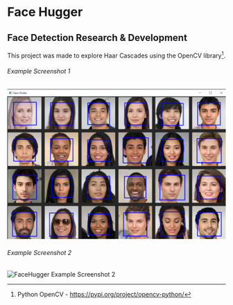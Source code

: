 # Face Hugger
## Face Detection Research & Development

This project was made to explore Haar Cascades using the OpenCV library[^1].

###### Example Screenshot 1
![FaceHugger Example Screenshot 1](/FrontalFaces/assets/images/Screenshot_1.png)


###### Example Screenshot 2
![FaceHugger Example Screenshot 2](/FrontalFaces/assets/images/Screenshot_2.png)

[^1]: Python OpenCV - https://pypi.org/project/opencv-python/